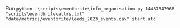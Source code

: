 Run `python .\scripts\eventbrite\info_organisation.py 14487847966 "scripts\eventbrite\attrs.txt" "data/metrics/eventbrite/leeds_2023_events.csv" start.utc`